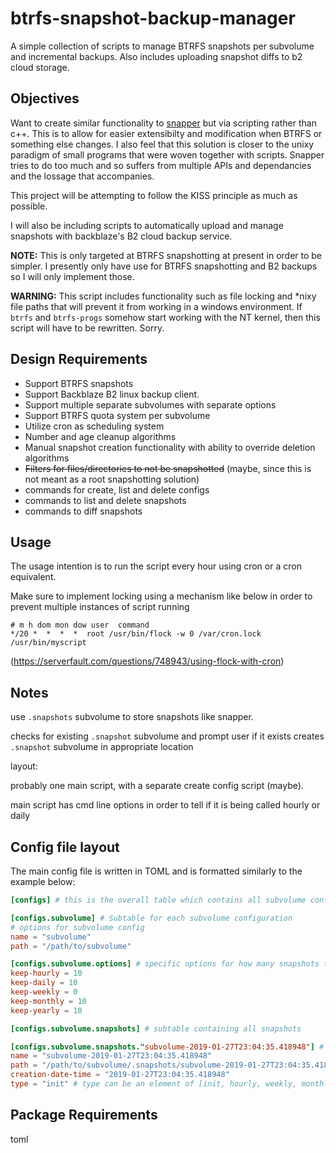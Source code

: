 # btrfs-snapshot-backup-manager

A simple collection of scripts to manage BTRFS snapshots per subvolume and
incremental backups. Also includes uploading snapshot diffs to b2 cloud storage.


## Objectives

Want to create similar functionality to
[snapper](https://github.com/openSUSE/snapper) but via scripting rather than
c++. This is to allow for easier extensibilty and modification when BTRFS or
something else changes. I also feel that this solution is closer to the unixy
paradigm of small programs that were woven together with scripts. Snapper tries
to do too much and so suffers from multiple APIs and dependancies and the
lossage that accompanies.

This project will be attempting to follow the KISS principle as much as
possible.

I will also be including scripts to automatically upload and manage snapshots
with backblaze's B2 cloud backup service.

**NOTE:** This is only targeted at BTRFS snapshotting at present in order to be
simpler. I presently only have use for BTRFS snapshotting and B2 backups so I
will only implement those.

**WARNING:** This script includes functionality such as file locking and *nixy
file paths that will prevent it from working in a windows environment. If
`btrfs` and `btrfs-progs` somehow start working with the NT kernel, then this
script will have to be rewritten. Sorry.

## Design Requirements

*   Support BTRFS snapshots
*   Support Backblaze B2 linux backup client.
*   Support multiple separate subvolumes with separate options
*   Support BTRFS quota system per subvolume
*   Utilize cron as scheduling system
*   Number and age cleanup algorithms
*   Manual snapshot creation functionality with ability to override deletion algorithms
*   ~~Filters for files/directories to not be snapshotted~~ (maybe, since
   	this is not meant as a root snapshotting solution)
*   commands for create, list and delete configs
*   commands to list and delete snapshots
*   commands to diff snapshots

## Usage

The usage intention is to run the script every hour using cron or a cron
equivalent.

Make sure to implement locking using a mechanism like below in order to prevent
multiple instances of script running

```cron
# m h dom mon dow user  command
*/20 *  *  *  *  root /usr/bin/flock -w 0 /var/cron.lock /usr/bin/myscript
```
(<https://serverfault.com/questions/748943/using-flock-with-cron>)

## Notes

use `.snapshots` subvolume to store snapshots like snapper.



checks for existing `.snapshot` subvolume and prompt user if it exists
creates `.snapshot` subvolume in appropriate location


layout:

probably one main script, with a separate create config script (maybe).

main script has cmd line options in order to tell if it is being called hourly or daily

## Config file layout

The main config file is written in TOML and is formatted similarly to the example below:

```toml
[configs] # this is the overall table which contains all subvolume configurations

[configs.subvolume] # Subtable for each subvolume configuration
# options for subvolume config
name = "subvolume"
path = "/path/to/subvolume"

[configs.subvolume.options] # specific options for how many snapshots to keep
keep-hourly = 10
keep-daily = 10
keep-weekly = 0
keep-monthly = 10
keep-yearly = 10

[configs.subvolume.snapshots] # subtable containing all snapshots

[configs.subvolume.snapshots."subvolume-2019-01-27T23:04:35.418948"] # individual snapshot subtable
name = "subvolume-2019-01-27T23:04:35.418948"
path = "/path/to/subvolume/.snapshots/subvolume-2019-01-27T23:04:35.418948"
creation-date-time = "2019-01-27T23:04:35.418948"
type = "init" # type can be an element of [init, hourly, weekly, monthly, yearly]


```

## Package Requirements

toml
